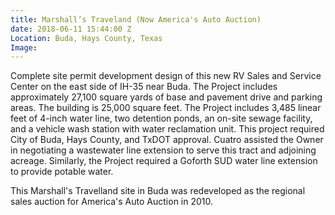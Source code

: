```yaml
---
title: Marshall’s Traveland (Now America's Auto Auction)
date: 2018-06-11 15:44:00 Z
Location: Buda, Hays County, Texas
Image: 
---
```


Complete site permit development design of this new RV Sales and Service Center on the east side of IH-35 near Buda. The Project includes approximately 27,100 square yards of base and pavement drive and parking areas.  The building is 25,000 square feet.  The Project includes 3,485 linear feet of 4-inch water line, two detention ponds, an on-site sewage facility, and a vehicle wash station with water reclamation unit.  This project required City of Buda, Hays County, and TxDOT approval.  Cuatro assisted the Owner in negotiating a wastewater line extension to serve this tract and adjoining acreage.  Similarly, the Project required a Goforth SUD water line extension to provide potable water. 

This Marshall's Travelland site in Buda was redeveloped as the regional sales auction for America's Auto Auction in 2010.